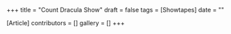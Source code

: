 +++
title = "Count Dracula Show"
draft = false
tags = [Showtapes]
date = ""

[Article]
contributors = []
gallery = []
+++